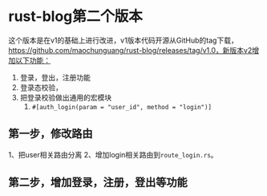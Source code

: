 # rust-blog第二个版本
这个版本是在v1的基础上进行改进，v1版本代码开源从GitHub的tag下载，https://github.com/maochunguang/rust-blog/releases/tag/v1.0，新版本v2增加以下功能：
1. 登录，登出，注册功能
2. 登录态校验，
3. 把登录校验做出通用的宏模块
    1. `#[auth_login(param = "user_id", method = "login")]`



## 第一步，修改路由
1、把user相关路由分离
2、增加login相关路由到`route_login.rs`。

## 第二步，增加登录，注册，登出等功能
